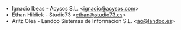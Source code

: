 - Ignacio Ibeas - Acysos S.L. \<<ignacio@acysos.com>\>
- Ethan Hildick - Studio73 \<<ethan@studio73.es>\>
- Aritz Olea - Landoo Sistemas de Información S.L. \<<ao@landoo.es>\>
